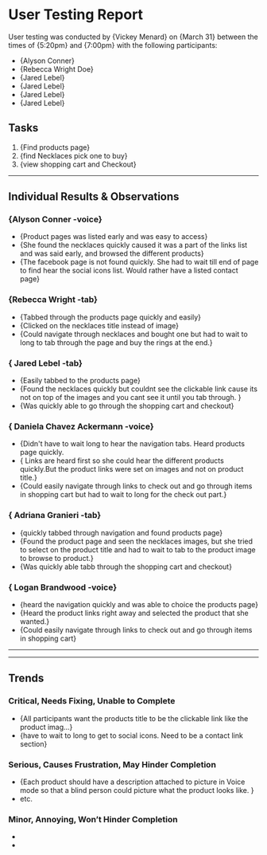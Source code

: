 # User Testing Report

User testing was conducted by {Vickey Menard} on {March 31} between the times of {5:20pm} and {7:00pm} with the following participants:

- {Alyson Conner}
- {Rebecca Wright Doe}
- {Jared Lebel}
- {Jared Lebel}
- {Jared Lebel}
- {Jared Lebel}

## Tasks

1. {Find products page}
2. {find Necklaces pick one to buy}
3. {view shopping cart and Checkout}

---

## Individual Results & Observations

### {Alyson Conner -voice}

- {Product pages was listed early and was easy to access}
- {She found the necklaces quickly caused it was a part of the links list and was said early, and browsed the different products}
- {The facebook page is not found quickly. She had to wait till end of page to find hear the social icons list. Would rather have a listed contact page}

### {Rebecca Wright -tab}

- {Tabbed through the products page quickly and easily}
- {Clicked on the necklaces title instead of image}
- {Could navigate through necklaces and bought one but had to wait to long to tab through the page and buy the rings at the end.}

### { Jared Lebel -tab}

- {Easily tabbed to the products page}
- {Found the necklaces quickly but couldnt see the clickable link cause its not on top of the images and you cant see it until you tab through. }
- {Was quickly able to go through the shopping cart and checkout}

### { Daniela Chavez Ackermann -voice}

- {Didn't have to wait long to hear the navigation tabs. Heard products page quickly.
- { Links are heard first so she could hear the different products quickly.But the product links were set on images and not on product title.}
- {Could easily navigate through links to check out and go through items in shopping cart but had to wait to long for the check out part.}

### { Adriana Granieri -tab}

- {quickly tabbed through navigation and found products page}
- {Found the product page and seen the necklaces images, but she tried to select on the product title and had to wait to tab to the product image to browse to product.}
- {Was quickly able tabb through the shopping cart and checkout}

### { Logan Brandwood -voice}

- {heard the navigation quickly and was able to choice the products page}
- {Heard the product links right away and selected the product that she wanted.}
- {Could easily navigate through links to check out and go through items in shopping cart}

---

---


## Trends

### Critical, Needs Fixing, Unable to Complete

- {All participants want the products title to be the clickable link like the product imag…}
- {have to wait to long to get to social icons. Need to be a contact link section}

### Serious, Causes Frustration, May Hinder Completion

- {Each product should have a description attached to picture in Voice mode so that a blind person could picture what the product looks like. }
- etc.

### Minor, Annoying, Won’t Hinder Completion

- 
- 
